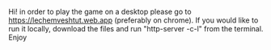 Hi!
in order to play the game on a desktop please go to https://lechemveshtut.web.app (preferably on chrome).
If you would like to run it locally, download the files and run "http-server -c-l" from the terminal. 
Enjoy

